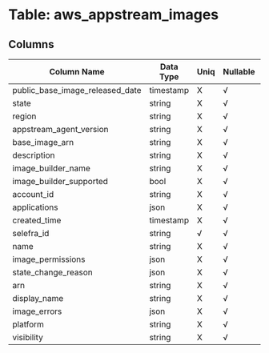 # Table: aws_appstream_images

## Columns 

|  Column Name   |  Data Type  | Uniq | Nullable | Description | 
|  ----  | ----  | ----  | ----  | ---- | 
| public_base_image_released_date | timestamp | X | √ |  | 
| state | string | X | √ |  | 
| region | string | X | √ |  | 
| appstream_agent_version | string | X | √ |  | 
| base_image_arn | string | X | √ |  | 
| description | string | X | √ |  | 
| image_builder_name | string | X | √ |  | 
| image_builder_supported | bool | X | √ |  | 
| account_id | string | X | √ |  | 
| applications | json | X | √ |  | 
| created_time | timestamp | X | √ |  | 
| selefra_id | string | √ | √ | random id | 
| name | string | X | √ |  | 
| image_permissions | json | X | √ |  | 
| state_change_reason | json | X | √ |  | 
| arn | string | X | √ |  | 
| display_name | string | X | √ |  | 
| image_errors | json | X | √ |  | 
| platform | string | X | √ |  | 
| visibility | string | X | √ |  | 


